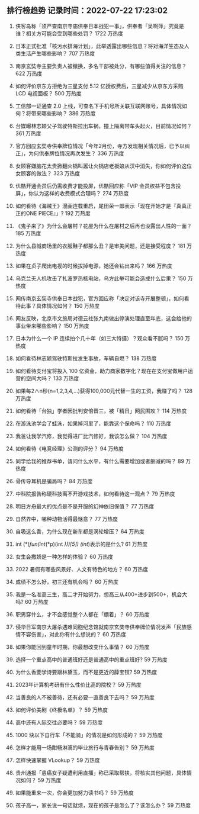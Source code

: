 
## 排行榜趋势 记录时间：2022-07-22 17:23:02
  
  1. 侠客岛称「须严查南京寺庙供奉日本战犯一事」，供奉者「吴啊萍」究竟是谁？相关方可能会受到哪些处罚？ 1722 万热度
    
  2. 日本正式批准「核污水排海计划」，此举透露出哪些信息？将对海洋生态及人类生活产生哪些影响？ 707 万热度
    
  3. 南京玄奘寺主要负责人被撤换，多名干部被处分，有哪些值得关注的信息？ 622 万热度
    
  4. 如何评价京东方拒绝为三星支付 5.12 亿授权费后，三星减少从京东方采购 LCD 电视面板？ 500 万热度
    
  5. 工信部一证通查 2.0 上线，可查名下手机号所关联互联网账号，具体情况如何？将带来哪些影响？ 386 万热度
    
  6. 台媒曝林志颖父子驾驶特斯拉出车祸，撞上隔离带车头起火，目前情况如何？ 361 万热度
    
  7. 官方回应玄奘寺供奉牌位情况「今年2月份，寺方发现相关情况后，已予以纠正」，为何供奉牌位情况再次发生？ 336 万热度
    
  8. 女顾客嫌脑花太贵掀翻火锅叫嚣让火锅店老板娘从汉中消失，你如何评价这位女顾客的做法？ 323 万热度
    
  9. 优酷开通会员后仍需收费才能投屏，优酷回应称「VIP 会员权益不包含投屏」，你认为这样的收费模式合理吗？ 274 万热度
    
  10. 如何看待《海贼王》漫画连载重启，尾田荣一郎表示「现在开始才是『真真正正的ONE PIECE』」? 192 万热度
    
  11. 《鬼子来了》为什么会屠村？花屋为什么在屠村之后再也没露出人性的一面？ 185 万热度
    
  12. 为什么县城商场里的衣服鞋子都那么丑？是审美问题，还是接受程度？ 181 万热度
    
  13. 如果在贞子爬出电视的时候拔掉电源，她还会钻出来吗？ 166 万热度
    
  14. 乌克兰无人机攻击了扎波罗热核电站，乌方此举可能会造成什么后果？ 150 万热度
    
  15. 网传南京玄奘寺供奉日本战犯，官方回应称「决定对该寺开展整顿」，如何看待此事？具体情况如何？ 150 万热度
    
  16. 网友反映，北京市文旅局对德云社张九南做出停演处理直至年底，这会给他的事业带来哪些影响？ 150 万热度
    
  17. 日本为什么一个 IP 连续拍个几十年（如三大特摄）？观众看不腻吗？ 150 万热度
    
  18. 如何看待林志颖驾驶特斯拉发生事故，车辆自燃？ 138 万热度
    
  19. 如何看待支付宝将投入 100 亿资金，助力商家数字化？现在在支付宝做用户运营的空间大吗？ 133 万热度
    
  20. 如果每2∧n秒(n=1,2,3,4,…)获得100,000元代替一生的工资，我赚了吗？ 128 万热度
    
  21. 如何看待「台独」学者因批判安倍晋三，被「精日」网民围攻？ 114 万热度
    
  22. 在游泳池学会了蛙泳，如果掉河里了，能靠这个保命吗？ 110 万热度
    
  23. 我爸让我学汽修，我觉得进厂比汽修好，我该怎么做？ 104 万热度
    
  24. 如何看待《电竞经理》公测的评分？ 94 万热度
    
  25. 同学给我的推荐书单，请问什么水平，有什么需要增加或者删减的吗？ 89 万热度
    
  26. 骨传导耳机是骗局吗？ 84 万热度
    
  27. 中科院报告称硬科技离不开游戏技术，如何看待这一观点？ 79 万热度
    
  28. 明日方舟最大的优点是不是开服的幻神依旧保值？ 77 万热度
    
  29. 自然界中，哪种动物活得最惬意？ 77 万热度
    
  30. 自吸这么香，为什么现在新车都是涡轮增压？ 64 万热度
    
  31. int (*(*fun(int*(*p)(int *)))[5]) (int*)表示的是什么? 61 万热度
    
  32. 女生会撒娇是一种怎样的体验？ 60 万热度
    
  33. 2022 暑假有哪些风景好、人文有特色的地方？ 60 万热度
    
  34. 成绩不怎么好，初三还有机会吗？ 60 万热度
    
  35. 我是一名准高三生，高二才开始努力，想高三从400+进步到500+，机会大吗? 60 万热度
    
  36. 职男穿什么，才不会感觉整个人都在「绷着」？ 60 万热度
    
  37. 侵华日军南京大屠杀遇难同胞纪念馆就南京玄奘寺供奉牌位情况发声「民族感情不容伤害」，对此你有什么想说的？ 60 万热度
    
  38. 如果你能回到童年时期，你最想改变什么事情？ 60 万热度
    
  39. 选择一个重点高中的普通班好还是普通高中的重点班好? 59 万热度
    
  40. 为什么香菱学诗要跟林黛玉，而不是更近的薛宝钗? 59 万热度
    
  41. 2023年计算机考研有什么性价比高的院校？ 59 万热度
    
  42. 当善良的人不被善待，还有必要一直善良下去吗？ 59 万热度
    
  43. 如何评价美剧《终极名单》？ 59 万热度
    
  44. 高中还有人际交往必要吗？ 59 万热度
    
  45. 1000 块以下自行车「不能骑」的情况是如何形成的？ 59 万热度
    
  46. 怎样才能用一场酣畅淋漓的毕业旅行与青春告别？ 59 万热度
    
  47. 怎样快速掌握 VLookup？ 59 万热度
    
  48. 贵州通报「患癌女子疑遭利用直播」称已采取帮扶，将核实其他问题，具体情况如何？ 59 万热度
    
  49. 如果能重来一次，你会更加努力读书吗？ 59 万热度
    
  50. 孩子高一，家长说一句话就烦，现在的孩子是怎么了？该怎么办？ 59 万热度
    